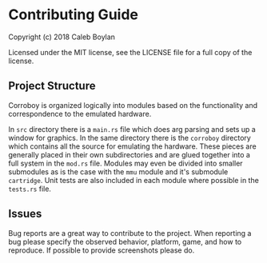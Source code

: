 # Contributing Guide

Copyright (c) 2018 Caleb Boylan

Licensed under the MIT license, see the LICENSE file for a full copy of the
license.

## Project Structure

Corroboy is organized logically into modules based on the functionality and
correspondence to the emulated hardware.

In `src` directory there is a `main.rs` file which does arg parsing and sets up
a window for graphics. In the same directory there is the `corroboy` directory
which contains all the source for emulating the hardware. These pieces are
generally placed in their own subdirectories and are glued together into a full
system in the `mod.rs` file. Modules may even be divided into smaller
submodules as is the case with the `mmu` module and it's submodule `cartridge`.
Unit tests are also included in each module where possible in the `tests.rs`
file.

## Issues

Bug reports are a great way to contribute to the project. When reporting a bug
please specify the observed behavior, platform, game, and how to reproduce. If
possible to provide screenshots please do.
